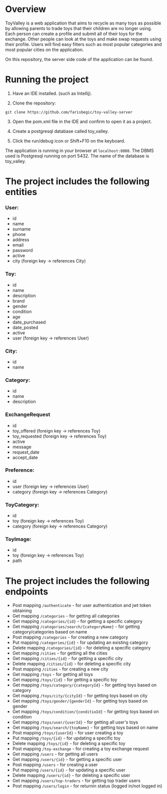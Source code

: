 # Overview
ToyValley is a web application that aims to recycle as many toys as possible by allowing parents to trade toys that their children are no longer using. Each person can create a profile and submit all of their toys for the exchange. Other people can look at the toys and make swap requests using their profile. Users will find easy filters such as most popular categories and most popular cities on the application. 

On this repository, the server side code of the application can be found. 

# Running the project

1. Have an IDE installed. (such as Intellij).

2. Clone the repository:
```
git clone https://github.com/farisbegic/toy-valley-server
```

3. Open the pom.xml file in the IDE and confirm to open it as a project.

4. Create a postgresql database called toy_valley.

5. Click the run/debug icon or Shift+F10 on the keyboard.

The application is running in your browser at `localhost:8080`.
The DBMS used is Postgresql running on port 5432. The name of the database is toy_valley. 

# The project includes the following entities

### User:
- id
- name
- surname
- phone
- address
- email
- password
- active
- city (foreign key -> references City)

### Toy:
- id
- name
- description
- brand
- gender
- condition
- age
- date_purchased
- date_posted
- active
- user (foreign key -> references User)

### City:
- id
- name

### Category:
- id
- name
- description

### ExchangeRequest
- id
- toy_offered (foreign key -> references Toy)
- toy_requested (foreign key -> references Toy)
- active
- message
- request_date
- accept_date

### Preference:
- id
- user (foreign key -> references User)
- category (foreign key -> references Category)

### ToyCategory:
- id
- toy (foreign key -> references Toy)
- category (foreign key -> references Category)

### ToyImage:
- id
- toy (foreign key -> references Toy)
- path

# The project includes the following endpoints
* Post mapping `/authenticate` - for user authentication and jwt token obtaining
* Get mapping `/categories` - for getting all categories
* Get mapping `/categories/{id}` - for getting a specific category
* Get mapping `/categories/search/{categoryName}` - for getting category/categories based on name
* Post mapping `/categories` - for creating a new category
* Put mapping `/categories/{id}` - for updating an existing category
* Delete mapping `/categories/{id}` - for deleting a specific category 
* Get mapping `/cities` - for getting all the cities
* Get mapping `/cities/{id}` - for getting a specific city
* Delete mapping `/cities/{id}` - for deleting a specific city
* Post mapping `/cities` - for creating a new city
* Get mapping `/toys` - for getting all toys
* Get mapping `/toys/{id}` - for getting a specific toy
* Get mapping `/toys/category/{categoryId}` - for getting toys based on category
* Get mapping `/toys/city/{cityId}` - for getting toys based on city
* Get mapping `/toys/gender/{genderId}` - for getting toys based on gender
* Get mapping `/toys/condition/{conditioId}` - for getting toys based on condition
* Get mapping `/toys/user/{userId}` - for getting all user's toys
* Get mapping `/toys/search/{toyName}` - for getting toys based on name
* Post mapping `/toys/{userId}` - for user creating a toy
* Put mapping `/toys/{id}` - for updating a specific toy
* Delete mapping `/toys/{id}` - for deleting a specific toy
* Post mapping `/toy-exchange` - for creating a toy exchange request
* Get mapping `/users` - for getting all users
* Get mapping `/users/{id}` - for getting a specific user
* Post mapping `/users` - for creating a user
* Put mapping `/users/{id}` - for updating a specific user
* Delete mapping `/users/{id}` - for deleting a specific user
* Get mapping `/users/top-traders` - for getting top trader users
* Post mapping `/users/login` - for returnin status (logged in/not logged in)
